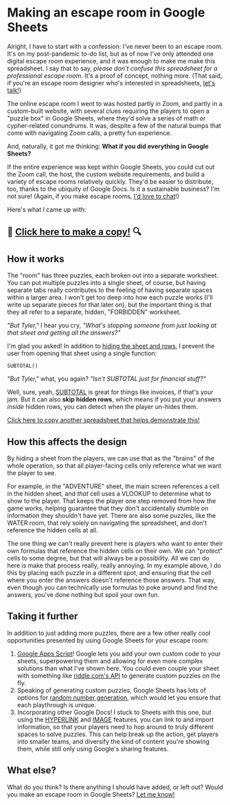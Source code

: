 # Making an escape room in Google Sheets

Alright, I have to start with a confession: I've never been to an escape room. It's on my post-pandemic to-do list, but as of now I've only attended one digital escape room experience, and it was enough to make me make this spreadsheet. I say that to say, _please don't confuse this spreadsheet for a professional escape room_. It's a proof of concept, nothing more. (That said, if you're an escape room designer who's interested in spreadsheets, [let's talk!](https://twitter.com/aTylerRobertson))

The online escape room I went to was hosted partly in Zoom, and partly in a custom-built website, with several clues requiring the players to open a "puzzle box" in Google Sheets, where they'd solve a series of math or cypher-related conundrums. It was, despite a few of the natural bumps that come with navigating Zoom calls, a pretty fun experience.

And, naturally, it got me thinking: **What if you did everything in Google Sheets?** 

If the entire experience was kept within Google Sheets, you could cut out the Zoom call, the host, the custom website requirements, and build a variety of escape rooms relatively quickly. They'd be easier to distribute, too, thanks to the ubiquity of Google Docs. Is it a sustainable business? I'm not sure! (Again, if you make escape rooms, [I'd love to chat](https://twitter.com/aTylerRobertson)!)

Here's what I came up with:

## 🔎 [Click here to make a copy!](https://docs.google.com/spreadsheets/d/1xJM10k71-X-4Z68mqjWTsKhZuQny0OxTWUMPKhOQtSk/copy) 🔍

## How it works

The "room" has three puzzles, each broken out into a separate worksheet. You can put multiple puzzles into a single sheet, of course, but having separate tabs really contributes to the feeling of having separate spaces within a larger area. I won't get too deep into how each puzzle works (I'll write up separate pieces for that later on), but the important thing is that they all refer to a separate, hidden, "FORBIDDEN" worksheet. 

_"But Tyler,"_ I hear you cry, _"What's stopping someone from just looking at that sheet and getting all the answers?"_ 

I'm glad you asked! In addition to [hiding the sheet and rows](https://support.google.com/docs/answer/1218656), I prevent the user from opening that sheet using a single function:

`SUBTOTAL()`

_"But Tyler,"_ what, you again? _"Isn't SUBTOTAL just for financial stuff?"_

Well, sure, yeah, [SUBTOTAL](https://support.google.com/docs/answer/3093649) is great for things like invoices, if that's your jam. But it can also **skip hidden rows**, which means if you put your answers _inside_ hidden rows, you can detect when the player un-hides them. 

[Click here to copy another spreadsheet that helps demonstrate this!](https://docs.google.com/spreadsheets/d/1YGhwYb_RLmGEgQQzVh5vL9r9JBoVJfo8r1L-nbkRg3M/copy)

## How this affects the design

By hiding a sheet from the players, we can use that as the "brains" of the whole operation, so that all player-facing cells only reference what we want the player to see. 

For example, in the "ADVENTURE" sheet, the main screen references a cell in the hidden sheet, and _that_ cell uses a VLOOKUP to determine what to show to the player. That keeps the player one step removed from how the game works, helping guarantee that they don't accidentally stumble on information they shouldn't have yet. There are also some puzzles, like the WATER room, that rely solely on navigating the spreadsheet, and don't reference the hidden cells at all.

The one thing we can't really prevent here is players who want to enter their own formulas that reference the hidden cells on their own. We can "protect" cells to some degree, but that will always be a possibility. All we can do here is make that process really, really annoying. In my example above, I do this by placing each puzzle in a different spot, and ensuring that the cell where you enter the answers doesn't reference those answers. That way, even though you can technically use formulas to poke around and find the answers, you've done nothing but spoil your own fun. 

## Taking it further

In addition to just adding more puzzles, there are a few other really cool opportunities presented by using Google Sheets for your escape room:

1. [Google Apps Script](https://developers.google.com/apps-script)! Google lets you add your own custom code to your sheets, superpowering them and allowing for even more complex solutions than what I've shown here. You could even couple your sheet with something like [riddle.com's API](https://www.riddle.com/docs/api/v2/) to generate custom puzzles on the fly.
2. Speaking of generating custom puzzles, Google Sheets has lots of options for [random number generation](https://support.google.com/docs/answer/3093438), which would let you ensure that each playthrough is unique.
3. Incorporating other Google Docs! I stuck to Sheets with this one, but using the [HYPERLINK](https://support.google.com/docs/answer/3093313) and [IMAGE](https://support.google.com/docs/answer/3093333) features, you can link to and import information, so that your players need to hop around to truly different spaces to solve puzzles. This can help break up the action, get players into smaller teams, and diversify the kind of content you're showing them, while still only using Google's sharing features. 

## What else?

What do you think? Is there anything I should have added, or left out? Would you make an escape room in Google Sheets? [Let me know!](https://twitter.com/aTylerRobertson)